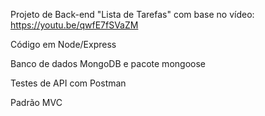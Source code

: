 Projeto de Back-end "Lista de Tarefas" com base no vídeo: https://youtu.be/qwfE7fSVaZM


Código em Node/Express

Banco de dados MongoDB e pacote mongoose

Testes de API com Postman

Padrão MVC
